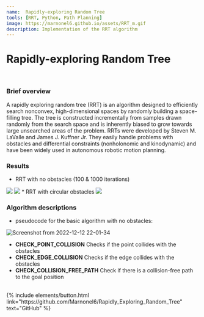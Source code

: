 ```yaml
---
name:  Rapidly-exploring Random Tree
tools: [RRT, Python, Path Planning]
image: https://marnonel6.github.io/assets/RRT_m.gif
description: Implementation of the RRT algorithm
---
```


# Rapidly-exploring Random Tree <br><br>

### Brief overview
A rapidly exploring random tree (RRT) is an algorithm designed to efficiently search nonconvex, high-dimensional spaces by randomly building a space-filling tree. The tree is constructed incrementally from samples drawn randomly from the search space and is inherently biased to grow towards large unsearched areas of the problem. RRTs were developed by Steven M. LaValle and James J. Kuffner Jr. They easily handle problems with obstacles and differential constraints (nonholonomic and kinodynamic) and have been widely used in autonomous robotic motion planning.

### Results
* RRT with no obstacles (100 & 1000 iterations)
<img src="{{ site.url }}{{ site.baseurl }}/assets/RRT0.gif" />
<img src="{{ site.url }}{{ site.baseurl }}/assets/RRT1.gif" />
* RRT with circular obstacles
<img src="{{ site.url }}{{ site.baseurl }}/assets/RRT_a.gif" />
<!-- * RRT with arbitary obstacles
<img src="{{ site.url }}{{ site.baseurl }}/assets/RRT3.gif" /> -->

### Algorithm descriptions
* pseudocode for the basic algorithm with no obstacles:
<!-- <img src="{{ site.url }}{{ site.baseurl }}/assets/RRT4.png" /><br> -->

![Screenshot from 2022-12-12 22-01-34](https://user-images.githubusercontent.com/60977336/207223788-311ce13e-b75d-4a80-a017-762573dfe067.png)

* **CHECK_POINT_COLLISION** Checks if the point collides with the obstacles
* **CHECK_EDGE_COLLISION** Checks if the edge collides with the obstacles
* **CHECK_COLLISION_FREE_PATH** Check if there is a collision-free path to the goal position <br><br>

<p class="text-center">
{% include elements/button.html link="https://github.com/Marnonel6/Rapidly_Exploring_Random_Tree" text="GitHub" %}
</p>
